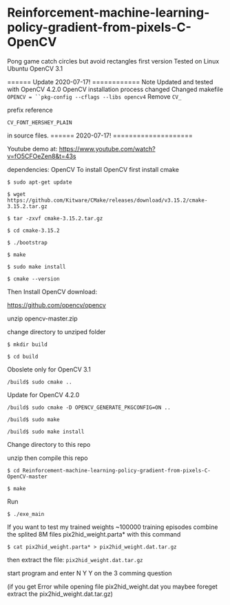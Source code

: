 # Reinforcement-machine-learning-policy-gradient-from-pixels-C-OpenCV
Pong game catch circles but avoid rectangles 
first version 
Tested on Linux Ubuntu OpenCV 3.1 

====== Update 2020-07-17! ============
Note Updated and tested with OpenCV 4.2.0
OpenCV installation process changed
Changed makefile
`OPENCV = ``pkg-config --cflags --libs opencv4`
Remove 
`CV_`

prefix reference 

`CV_FONT_HERSHEY_PLAIN`

in source files.
====== 2020-07-17! ====================

Youtube demo at:
https://www.youtube.com/watch?v=fO5CFOeZen8&t=43s

dependencies: OpenCV
To install OpenCV
first install 
cmake

`$ sudo apt-get update`

`$ wget https://github.com/Kitware/CMake/releases/download/v3.15.2/cmake-3.15.2.tar.gz`

`$ tar -zxvf cmake-3.15.2.tar.gz`

`$ cd cmake-3.15.2`

`$ ./bootstrap`

`$ make`

`$ sudo make install`

`$ cmake --version`

Then Install OpenCV
download:

https://github.com/opencv/opencv

unzip opencv-master.zip

change directory to unziped folder

`$ mkdir build`

`$ cd build`

Oboslete only for OpenCV 3.1

`/build$ sudo cmake ..` 

Update for OpenCV 4.2.0

`/build$ sudo cmake -D OPENCV_GENERATE_PKGCONFIG=ON ..` 

`/build$ sudo make`

`/build$ sudo make install`


Change directory to this repo

unzip then compile this repo

`$ cd Reinforcement-machine-learning-policy-gradient-from-pixels-C-OpenCV-master`

`$ make`

Run

`$ ./exe_main`

If you want to test my trained weights ~100000 training episodes
combine the splited 8M files pix2hid_weight.parta* with this command

`$ cat pix2hid_weight.parta* > pix2hid_weight.dat.tar.gz` 

then extract the file:
`pix2hid_weight.dat.tar.gz`

start program and enter 
N
Y
Y
on the 3 comming question 
  
(if you get 
Error while opening file pix2hid_weight.dat
you maybee foreget extract the pix2hid_weight.dat.tar.gz)


